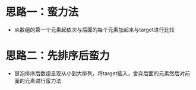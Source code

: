 
# 思路一：蛮力法

- 从数组的第一个元素起依次与后面的每个元素加起来与target进行比较

# 思路二：先排序后蛮力
- 冒泡排序后数组呈现从小到大排列，将target插入，舍弃后面的元素然后对前面的元素进行蛮力法
